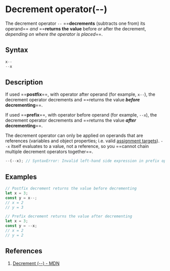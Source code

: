 # Decrement operator(--)

The decrement operator `--` ==**decrements** (subtracts one from) its operand== _and_ ==**returns the value** before _or_ after the decrement, _depending on where the operator is placed_==.

## Syntax

```js
x--
--x
```

## Description

If used ==**postfix**==, with operator after operand (for example, `x--`), the decrement operator decrements and ==returns the value **_before_ decrementing**==.

If used ==**prefix**==, with operator before operand (for example, `--x`), the decrement operator decrements and ==returns the value **_after_ decrementing**==.

The decrement operator can only be applied on operands that are references (variables and object properties; i.e. valid [assignment targets](https://developer.mozilla.org/en-US/docs/Web/JavaScript/Reference/Operators/Assignment)). `--x` itself evaluates to a value, not a reference, so you ==cannot chain multiple decrement operators together==.

```js
--(--x); // SyntaxError: Invalid left-hand side expression in prefix operation
```

## Examples

```js
// Postfix decrement returns the value before decrementing
let x = 3;
const y = x--;
// x = 2
// y = 3

// Prefix decrement returns the value after decrementing
let x = 3;
const y = --x;
// x = 2
// y = 2
```

## References

1. [Decrement (--) - MDN](https://developer.mozilla.org/en-US/docs/Web/JavaScript/Reference/Operators/Decrement)